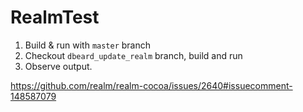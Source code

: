 # RealmTest

1. Build & run with `master` branch
2. Checkout `dbeard_update_realm` branch, build and run
3. Observe output.

https://github.com/realm/realm-cocoa/issues/2640#issuecomment-148587079

